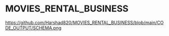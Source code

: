 # MOVIES_RENTAL_BUSINESS
https://github.com/Harshad820/MOVIES_RENTAL_BUSINESS/blob/main/CODE_OUTPUT/SCHEMA.png
